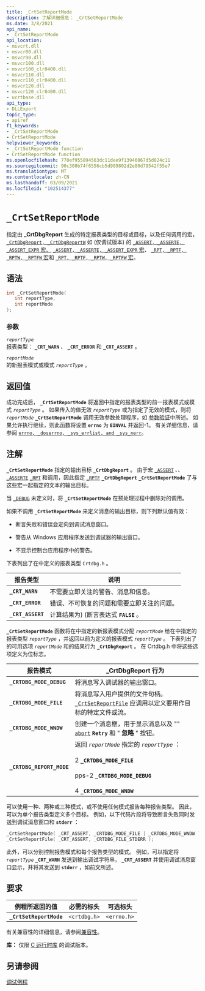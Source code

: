 ```yaml
---
title: _CrtSetReportMode
description: 了解详细信息： _CrtSetReportMode
ms.date: 3/8/2021
api_name:
- _CrtSetReportMode
api_location:
- msvcrt.dll
- msvcr80.dll
- msvcr90.dll
- msvcr100.dll
- msvcr100_clr0400.dll
- msvcr110.dll
- msvcr110_clr0400.dll
- msvcr120.dll
- msvcr120_clr0400.dll
- ucrtbase.dll
api_type:
- DLLExport
topic_type:
- apiref
f1_keywords:
- _CrtSetReportMode
- CrtSetReportMode
helpviewer_keywords:
- _CrtSetReportMode function
- CrtSetReportMode function
ms.openlocfilehash: 770ef955894563dc11dee9f13946067d5d024c11
ms.sourcegitcommit: 90c300b74f6556cb5d989802d2e80d79542f55e7
ms.translationtype: MT
ms.contentlocale: zh-CN
ms.lasthandoff: 03/09/2021
ms.locfileid: "102514377"
---
```

# `_CrtSetReportMode`

指定由 **_CrtDbgReport** 生成的特定报表类型的目标或目标，以及任何调用的宏， [`_CrtDbgReport, _CrtDbgReportW`](crtdbgreport-crtdbgreportw.md) 如 (仅调试版本) 的 [ `_ASSERT, _ASSERTE, _ASSERT_EXPR` 宏、](assert-asserte-assert-expr-macros.md) [ `_ASSERT, _ASSERTE, _ASSERT_EXPR` 宏](assert-asserte-assert-expr-macros.md)、 [ `_RPT, _RPTF, _RPTW, _RPTFW` 宏](rpt-rptf-rptw-rptfw-macros.md)和 [ `_RPT, _RPTF, _RPTW, _RPTFW` 宏](rpt-rptf-rptw-rptfw-macros.md)。

## <a name="syntax"></a>语法

```C
int _CrtSetReportMode(
   int reportType,
   int reportMode
);
```

### <a name="parameters"></a>参数

*`reportType`*\
报表类型： **`_CRT_WARN`** 、 **`_CRT_ERROR`** 和 **`_CRT_ASSERT`** 。

*`reportMode`*\
的新报表模式或模式 *`reportType`* 。

## <a name="return-value"></a>返回值

成功完成后， **`_CrtSetReportMode`** 将返回中指定的报表类型的前一报表模式或模式 *`reportType`* 。 如果传入的值无效 *`reportType`* 或为指定了无效的模式，则将 *`reportMode`* **`_CrtSetReportMode`** 调用无效参数处理程序，如 [参数验证](../../c-runtime-library/parameter-validation.md)中所述。 如果允许执行继续，则此函数将设置 **`errno`** 为 **`EINVAL`** 并返回-1。 有关详细信息，请参阅 [`errno, _doserrno, _sys_errlist, and _sys_nerr`](../../c-runtime-library/errno-doserrno-sys-errlist-and-sys-nerr.md)。

## <a name="remarks"></a>注解

**`_CrtSetReportMode`** 指定的输出目标 **`_CrtDbgReport`** 。 由于宏 [`_ASSERT`](assert-asserte-assert-expr-macros.md) 、、 [`_ASSERTE`](assert-asserte-assert-expr-macros.md) [`_RPT`](rpt-rptf-rptw-rptfw-macros.md) 和调用，因此指定 [`_RPTF`](rpt-rptf-rptw-rptfw-macros.md) **`_CrtDbgReport`** **`_CrtSetReportMode`** 了与这些宏一起指定的文本的输出目标。

当 [`_DEBUG`](../../c-runtime-library/debug.md) 未定义时，将 **`_CrtSetReportMode`** 在预处理过程中删除对的调用。

如果不调用 **`_CrtSetReportMode`** 来定义消息的输出目标，则下列默认值有效：

- 断言失败和错误会定向到调试消息窗口。

- 警告从 Windows 应用程序发送到调试器的输出窗口。

- 不显示控制台应用程序中的警告。

下表列出了在中定义的报表类型 `Crtdbg.h` 。

|报告类型|说明|
|-----------------|-----------------|
|**`_CRT_WARN`**|不需要立即关注的警告、消息和信息。|
|**`_CRT_ERROR`**|错误、不可恢复的问题和需要立即关注的问题。|
|**`_CRT_ASSERT`**|计算结果为)  (断言表达式 **`FALSE`** 。|

**`_CrtSetReportMode`** 函数将在中指定的新报表模式分配 *`reportMode`* 给在中指定的报表类型 *`reportType`* ，并返回以前为定义的报表模式 *`reportType`* 。 下表列出了的可用选项 *`reportMode`* 和的结果行为 **`_CrtDbgReport`** 。 在 Crtdbg.h 中将这些选项定义为位标志。

|报告模式|_CrtDbgReport 行为|
|-----------------|-----------------------------|
|**`_CRTDBG_MODE_DEBUG`**|将消息写入调试器的输出窗口。|
|**`_CRTDBG_MODE_FILE`**|将消息写入用户提供的文件句柄。 [`_CrtSetReportFile`](crtsetreportfile.md) 应调用以定义要用作目标的特定文件或流。|
|**`_CRTDBG_MODE_WNDW`**|创建一个消息框，用于显示消息以及 "" [`abort`](abort.md) **`Retry`** 和 " **忽略** " 按钮。|
|**`_CRTDBG_REPORT_MODE`**|返回 *`reportMode`* 指定的 *`reportType`* ：<br /><br /> 2   **`_CRTDBG_MODE_FILE`**<br /><br /> pps-2   **`_CRTDBG_MODE_DEBUG`**<br /><br /> 4   **`_CRTDBG_MODE_WNDW`**|

可以使用一种、两种或三种模式，或不使用任何模式报告每种报告类型。 因此，可以为单个报告类型定义多个目标。 例如，以下代码片段将导致断言失败同时发送到调试消息窗口和 **`stderr`** ：

```C
_CrtSetReportMode( _CRT_ASSERT, _CRTDBG_MODE_FILE | _CRTDBG_MODE_WNDW );
_CrtSetReportFile( _CRT_ASSERT, _CRTDBG_FILE_STDERR );
```

此外，可以分别控制报告模式和每个报告类型的模式。 例如，可以指定将 *`reportType`* **`_CRT_WARN`** 发送到输出调试字符串， **`_CRT_ASSERT`** 并使用调试消息窗口显示，并将其发送到 **`stderr`** ，如前文所述。

## <a name="requirements"></a>要求

|例程所返回的值|必需的标头|可选标头|
|-------------|---------------------|---------------------|
|**`_CrtSetReportMode`**|`<crtdbg.h>`|`<errno.h>`|

有关兼容性的详细信息，请参阅[兼容性](../../c-runtime-library/compatibility.md)。

**库：** 仅限 [C 运行时库](../../c-runtime-library/crt-library-features.md) 的调试版本。

## <a name="see-also"></a>另请参阅

[调试例程](../../c-runtime-library/debug-routines.md)
